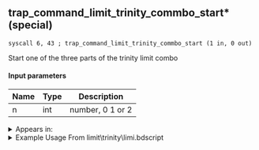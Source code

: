 ## trap_command_limit_trinity_commbo_start* (special)

`syscall 6, 43 ; trap_command_limit_trinity_commbo_start (1 in, 0 out)`

Start one of the three parts of the trinity limit combo

#### Input parameters
| Name | Type | Description
|------|------|------------
| n   | int   | number, 0 1 or 2




<details>
	<summary>Appears in:</summary>
| filename | Entity (obj)
|----------|-------------
| limit\trinity\limi.bdscript       |           
| limit\trinity_wi\limi.bdscript       |           

</details>

<details>
	<summary>Example Usage From limit\trinity\limi.bdscript</summary>
```plaintext
L962:
 pushFromFSp 0
 gosub 4, L1120
 pushFromFSp 0
 gosub 4, L7814
 jz L979
 pushImm 0
 syscall 6, 43 ; trap_command_limit_trinity_commbo_start (1 in, 0 out)
 jmp L979
```
</details>

